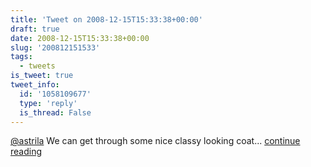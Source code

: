 ```yaml
---
title: 'Tweet on 2008-12-15T15:33:38+00:00'
draft: true
date: 2008-12-15T15:33:38+00:00
slug: '200812151533'
tags:
  - tweets
is_tweet: true
tweet_info:
  id: '1058109677'
  type: 'reply'
  is_thread: False
---
```




[@astrila](https://x.com/astrila) We can get through some nice classy looking coat... [continue reading](https://x.com/sytelus/status/1058109677)
